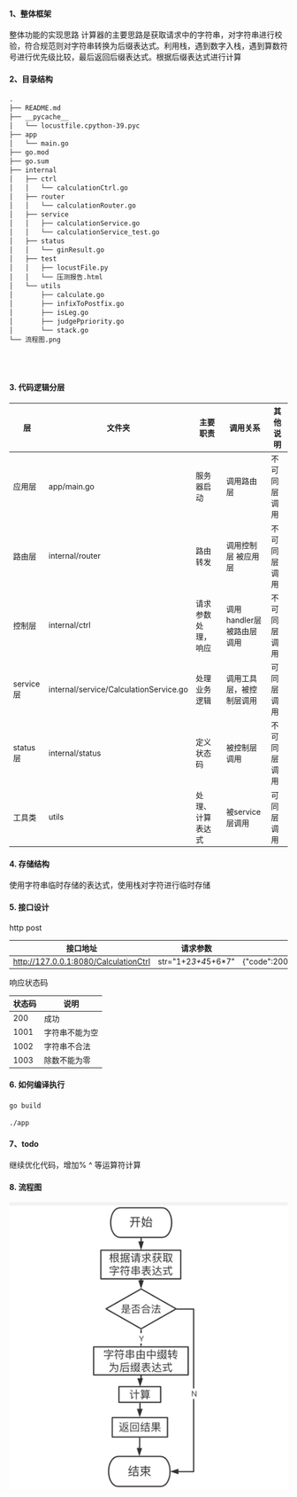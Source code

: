 
#### 1、整体框架
整体功能的实现思路
计算器的主要思路是获取请求中的字符串，对字符串进行校验，符合规范则对字符串转换为后缀表达式。利用栈，遇到数字入栈，遇到算数符号进行优先级比较，最后返回后缀表达式。根据后缀表达式进行计算

#### 2、目录结构
```
.
├── README.md
├── __pycache__
│   └── locustfile.cpython-39.pyc
├── app
│   └── main.go
├── go.mod
├── go.sum
├── internal
│   ├── ctrl
│   │   └── calculationCtrl.go
│   ├── router
│   │   └── calculationRouter.go
│   ├── service
│   │   ├── calculationService.go
│   │   └── calculationService_test.go
│   ├── status
│   │   └── ginResult.go
│   ├── test
│   │   ├── locustFile.py
│   │   └── 压测报告.html
│   └── utils
│       ├── calculate.go
│       ├── infixToPostfix.go
│       ├── isLeg.go
│       ├── judgePpriority.go
│       └── stack.go
└── 流程图.png




```

#### 3. 代码逻辑分层


|层|文件夹|主要职责|调用关系|其他说明|
| ------------ | ------------ | ------------ | ------------ | ------------ |
|应用层 |app/main.go  |服务器启动 |调用路由层  |不可同层调用
|路由层 |internal/router  |路由转发 | 调用控制层 被应用层   |不可同层调用
|控制层 |internal/ctrl |请求参数处理，响应 | 调用handler层 被路由层调用    |不可同层调用
|service层 |internal/service/CalculationService.go  |处理业务逻辑 | 调用工具层，被控制层调用    |可同层调用
|status层 |internal/status  |定义状态码 | 被控制层调用    |不可同层调用
| 工具类 |utils  |处理、计算表达式 | 被service层调用   |可同层调用

#### 4. 存储结构

使用字符串临时存储的表达式，使用栈对字符进行临时存储

#### 5. 接口设计

http post

| 接口地址  |  请求参数 |  响应参数|
   | ------------ | ------------ | ------------ |
|  http://127.0.0.1:8080/CalculationCtrl |  str="1+2*3+4*5+6*7" |  {"code":200,"msg":"OK","data":189}|

响应状态码

|状态码|  说明 |
| ------------ | ------------ |
| 200  | 成功  |
| 1001  |  字符串不能为空 |
| 1002 |   字符串不合法|
| 1003  | 除数不能为零  |


#### 6. 如何编译执行

`
go build
`

`
./app
`

#### 7、todo

继续优化代码，增加% ^ 等运算符计算

#### 8. 流程图

![fdews](流程图.png "流程图")

